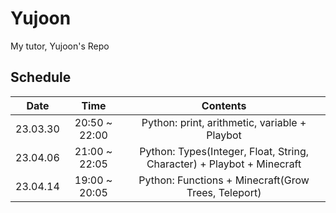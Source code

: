 # Yujoon
My tutor, Yujoon's Repo

## Schedule

|   Date   |      Time     |                                Contents                                |
|:--------:|:-------------:|:----------------------------------------------------------------------:|
| 23.03.30 | 20:50 ~ 22:00 |              Python: print, arithmetic, variable + Playbot             |
| 23.04.06 | 21:00 ~ 22:05 | Python: Types(Integer, Float, String, Character) + Playbot + Minecraft |
| 23.04.14 | 19:00 ~ 20:05 | Python: Functions + Minecraft(Grow Trees, Teleport)                    |